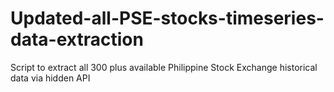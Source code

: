 # Updated-all-PSE-stocks-timeseries-data-extraction
Script to extract all 300 plus available Philippine Stock Exchange historical data via hidden API
